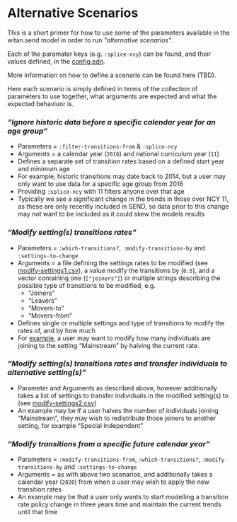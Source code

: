 # Alternative Scenarios

This is a short primer for how to use some of the parameters available in the witan.send model in order to run _"alternative scenarios"_.

Each of the paramater keys (e.g. `:splice-ncy`) can be found, and their values defined, in the [config.edn](https://github.com/MastodonC/witan.send/blob/master/data/demo/config.edn).

More information on how to define a scenario can be found here (TBD). 

Here each scenario is simply defined in terms of the collection of parameters to use together, what arguments are expected and what the expected behaviuor is.

### _“Ignore historic data before a specific calendar year for an age group”_

* Parameters = `:filter-transitions-from` & `:splice-ncy`
* Arguments = a calendar year (`2016`) and national curriculum year (`11`)
* Defines a separate set of transition rates based on a defined start year and minimum age
* For example, historic transitions may date back to 2014, but a user may only want to use data for a specific age group from 2016
* Providing `:splice-ncy` with 11 filters anyone over that age
* Typically we see a significant change in the trends in those over NCY 11, as these are only recently included in SEND, so data prior to this change may not want to be included as it could skew the models results

### _“Modify setting(s) transitions rates”_

* Parameters = `:which-transitions?`, `:modify-transitions-by` and `:settings-to-change`
* Arguments = a file defining the settings rates to be modified (see [modify-settings1.csv](https://github.com/MastodonC/witan.send/blob/master/data/demo/data/modify-settings1.csv)), a value modify the transitions by (`0.5`), and a vector containing one (`["joiners"]`) or multiple strings describing the possible type of transitions to be modified, e.g.
  * “Joiners”
  * “Leavers”
  * “Movers-to”
  * “Movers-from”
* Defines single or multiple settings and type of transitions to modify the rates of, and by how much
* For [example](https://gist.github.com/seb231/78edb8bc9c125ffa3c3c68f10040ec6d), a user may want to modify how many individuals are joining to the setting “Mainstream” by halving the current rate.

### _“Modify setting(s) transitions rates and transfer individuals to alternative setting(s)”_

* Parameter and Arguments as described above, however additionally takes a list of settings to transfer individuals in the modified setting(s) to (see [modify-settings2.csv](https://github.com/MastodonC/witan.send/blob/master/data/demo/data/modify-settings2.csv))
* An example may be if a user halves the number of individuals joining “Mainstream”, they may wish to redistribute those joiners to another setting, for example “Special Independent”

### _“Modify transitions from a specific future calendar year”_

* Parameters = `:modify-transitions-from`, `:which-transitions?`, `:modify-transitions-by` and `:settings-to-change`
* Arguments = as with above two scenarios, and additionally takes a calendar year (`2020`) from when a user may wish to apply the new transition rates
* An example may be that a user only wants to start modelling a transition rate policy change in three years time and maintain the current trends until that time

